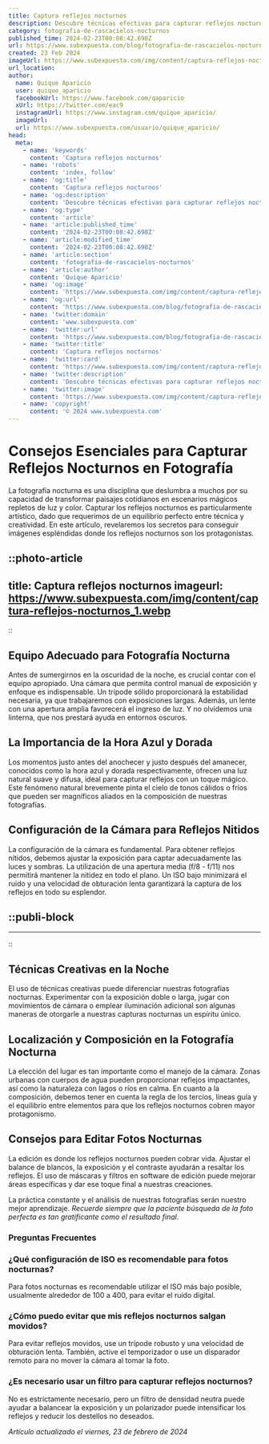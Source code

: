 ```yaml
---
title: Captura reflejos nocturnos
description: Descubre técnicas efectivas para capturar reflejos nocturnos con tu cámara. Consejos prácticos para fotos impresionantes bajo las estrellas.
category: fotografia-de-rascacielos-nocturnos
published_time: 2024-02-23T00:08:42.698Z
url: https://www.subexpuesta.com/blog/fotografia-de-rascacielos-nocturnos/captura-reflejos-nocturnos
created: 23 Feb 2024
imageUrl: https://www.subexpuesta.com/img/content/captura-reflejos-nocturnos_1.webp
url_location:
author:
  name: Quique Aparicio
  user: quique_aparicio
  facebookUrl: https://www.facebook.com/qaparicio
  xUrl: https://twitter.com/eac9
  instagramUrl: https://www.instagram.com/quique_aparicio/
  imageUrl: 
  url: https://www.subexpuesta.com/usuario/quique_aparicio/
head:
  meta:
    - name: 'keywords'
      content: 'Captura reflejos nocturnos'
    - name: 'robots'
      content: 'index, follow'
    - name: 'og:title'
      content: 'Captura reflejos nocturnos'
    - name: 'og:description'
      content: 'Descubre técnicas efectivas para capturar reflejos nocturnos con tu cámara. Consejos prácticos para fotos impresionantes bajo las estrellas.'
    - name: 'og:type'
      content: 'article'
    - name: 'article:published_time'
      content: '2024-02-23T00:08:42.698Z'
    - name: 'article:modified_time'
      content: '2024-02-23T00:08:42.698Z'
    - name: 'article:section'
      content: 'fotografia-de-rascacielos-nocturnos'
    - name: 'article:author'
      content: 'Quique Aparicio'
    - name: 'og:image'
      content: 'https://www.subexpuesta.com/img/content/captura-reflejos-nocturnos_1.webp'
    - name: 'og:url'
      content: 'https://www.subexpuesta.com/blog/fotografia-de-rascacielos-nocturnos/captura-reflejos-nocturnos'
    - name: 'twitter:domain'
      content: 'www.subexpuesta.com'
    - name: 'twitter:url'
      content: 'https://www.subexpuesta.com/blog/fotografia-de-rascacielos-nocturnos/captura-reflejos-nocturnos'
    - name: 'twitter:title'
      content: 'Captura reflejos nocturnos'
    - name: 'twitter:card'
      content: 'https://www.subexpuesta.com/img/content/captura-reflejos-nocturnos_1.webp'
    - name: 'twitter:description'
      content: 'Descubre técnicas efectivas para capturar reflejos nocturnos con tu cámara. Consejos prácticos para fotos impresionantes bajo las estrellas.'
    - name: 'twitter:image'
      content: 'https://www.subexpuesta.com/img/content/captura-reflejos-nocturnos_1.webp'
    - name: 'copyright'
      content: '© 2024 www.subexpuesta.com'
---
```

# Consejos Esenciales para Capturar Reflejos Nocturnos en Fotografía

La fotografía nocturna es una disciplina que deslumbra a muchos por su capacidad de transformar paisajes cotidianos en escenarios mágicos repletos de luz y color. Capturar los reflejos nocturnos es particularmente artístico, dado que requerimos de un equilibrio perfecto entre técnica y creatividad. En este artículo, revelaremos los secretos para conseguir imágenes espléndidas donde los reflejos nocturnos son los protagonistas.


::photo-article
---
title: Captura reflejos nocturnos
imageurl: https://www.subexpuesta.com/img/content/captura-reflejos-nocturnos_1.webp
---
::


## Equipo Adecuado para Fotografía Nocturna
Antes de sumergirnos en la oscuridad de la noche, es crucial contar con el equipo apropiado. Una cámara que permita control manual de exposición y enfoque es indispensable. Un trípode sólido proporcionará la estabilidad necesaria, ya que trabajaremos con exposiciones largas. Además, un lente con una apertura amplia favorecerá el ingreso de luz. Y no olvidemos una linterna, que nos prestará ayuda en entornos oscuros.

## La Importancia de la Hora Azul y Dorada
Los momentos justo antes del anochecer y justo después del amanecer, conocidos como la hora azul y dorada respectivamente, ofrecen una luz natural suave y difusa, ideal para capturar reflejos con un toque mágico. Este fenómeno natural brevemente pinta el cielo de tonos cálidos o fríos que pueden ser magníficos aliados en la composición de nuestras fotografías.

## Configuración de la Cámara para Reflejos Nitidos
La configuración de la cámara es fundamental. Para obtener reflejos nítidos, debemos ajustar la exposición para captar adecuadamente las luces y sombras. La utilización de una apertura media (f/8 - f/11) nos permitirá mantener la nitidez en todo el plano. Un ISO bajo minimizará el ruido y una velocidad de obturación lenta garantizará la captura de los reflejos en todo su esplendor.


  ::publi-block
  ---
  ---
  ::
  
  
## Técnicas Creativas en la Noche
El uso de técnicas creativas puede diferenciar nuestras fotografías nocturnas. Experimentar con la exposición doble o larga, jugar con movimientos de cámara o emplear iluminación adicional son algunas maneras de otorgarle a nuestras capturas nocturnas un espíritu único.

## Localización y Composición en la Fotografía Nocturna
La elección del lugar es tan importante como el manejo de la cámara. Zonas urbanas con cuerpos de agua pueden proporcionar reflejos impactantes, así como la naturaleza con lagos o ríos en calma. En cuanto a la composición, debemos tener en cuenta la regla de los tercios, líneas guía y el equilibrio entre elementos para que los reflejos nocturnos cobren mayor protagonismo.

## Consejos para Editar Fotos Nocturnas

La edición es donde los reflejos nocturnos pueden cobrar vida. Ajustar el balance de blancos, la exposición y el contraste ayudarán a resaltar los reflejos. El uso de máscaras y filtros en software de edición puede mejorar áreas específicas y dar ese toque final a nuestras creaciones.

La práctica constante y el análisis de nuestras fotografías serán nuestro mejor aprendizaje. *Recuerde siempre que la paciente búsqueda de la foto perfecta es tan gratificante como el resultado final*.

### Preguntas Frecuentes

### ¿Qué configuración de ISO es recomendable para fotos nocturnas?
Para fotos nocturnas es recomendable utilizar el ISO más bajo posible, usualmente alrededor de 100 a 400, para evitar el ruido digital.

### ¿Cómo puedo evitar que mis reflejos nocturnos salgan movidos?
Para evitar reflejos movidos, use un trípode robusto y una velocidad de obturación lenta. También, active el temporizador o use un disparador remoto para no mover la cámara al tomar la foto.

### ¿Es necesario usar un filtro para capturar reflejos nocturnos?
No es estrictamente necesario, pero un filtro de densidad neutra puede ayudar a balancear la exposición y un polarizador puede intensificar los reflejos y reducir los destellos no deseados.

_Artículo actualizado el viernes, 23 de febrero de 2024_